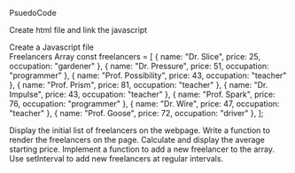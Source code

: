 PsuedoCode

Create html file and link the javascript 

Create a Javascript file  
  Freelancers Array
  const freelancers = [
  { name: "Dr. Slice", price: 25, occupation: "gardener" },
  { name: "Dr. Pressure", price: 51, occupation: "programmer" },
  { name: "Prof. Possibility", price: 43, occupation: "teacher" },
  { name: "Prof. Prism", price: 81, occupation: "teacher" },
  { name: "Dr. Impulse", price: 43, occupation: "teacher" },
  { name: "Prof. Spark", price: 76, occupation: "programmer" },
  { name: "Dr. Wire", price: 47, occupation: "teacher" },
  { name: "Prof. Goose", price: 72, occupation: "driver" },
];

Display the initial list of freelancers on the webpage.
Write a function to render the freelancers on the page.
Calculate and display the average starting price.
Implement a function to add a new freelancer to the array.
Use setInterval to add new freelancers at regular intervals.
